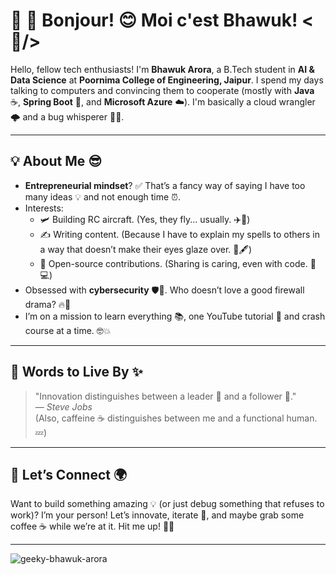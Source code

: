 # 🌟 💫 Bonjour! 😊 Moi c'est Bhawuk! <🤠/>

Hello, fellow tech enthusiasts! I'm **Bhawuk Arora**, a B.Tech student in **AI & Data Science** at **Poornima College of Engineering, Jaipur**. I spend my days talking to computers and convincing them to cooperate (mostly with **Java** ☕, **Spring Boot** 🥾, and **Microsoft Azure** ☁️). I'm basically a cloud wrangler 🌩️ and a bug whisperer 🐛🔧.

---

## 💡 About Me 😎

- **Entrepreneurial mindset**? ✅ That’s a fancy way of saying I have too many ideas 💡 and not enough time ⏰.
- Interests:
  - 🛩️ Building RC aircraft. (Yes, they fly... usually. ✈️🚀)
  - ✍️ Writing content. (Because I have to explain my spells to others in a way that doesn’t make their eyes glaze over. 📜🖋️)
  - 🤝 Open-source contributions. (Sharing is caring, even with code. 🤗💻)
- Obsessed with **cybersecurity** 🛡️🔐. Who doesn’t love a good firewall drama? 🔥🚪
- I’m on a mission to learn everything 📚, one YouTube tutorial 🎥 and crash course at a time. 🤓💥

---

## 🌟 Words to Live By ✨

> "Innovation distinguishes between a leader 👑 and a follower 🐑."  
> — *Steve Jobs*  
> (Also, caffeine ☕ distinguishes between me and a functional human. 💤)

---

## 🚀 Let’s Connect 🌍

Want to build something amazing 💡 (or just debug something that refuses to work)? I’m your person! Let’s innovate, iterate 🔄, and maybe grab some coffee ☕ while we’re at it. Hit me up! 🎉👋

---

<p align="left"> <img src="https://komarev.com/ghpvc/?username=geeky-bhawuk-arora&label=Profile%20views&color=0e75b6&style=flat" alt="geeky-bhawuk-arora" /> </p>





